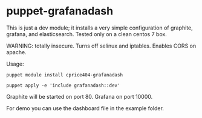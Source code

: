 puppet-grafanadash
==================

This is just a dev module; it installs a very simple configuration of
graphite, grafana, and elasticsearch.  Tested only on a clean centos 7 box.

WARNING: totally insecure.  Turns off selinux and iptables.  Enables CORS on apache.

Usage:

    puppet module install cprice404-grafanadash

    puppet apply -e 'include grafanadash::dev'

Graphite will be started on port 80.  Grafana on port 10000.

For demo you can use the dashboard file in the example folder.

